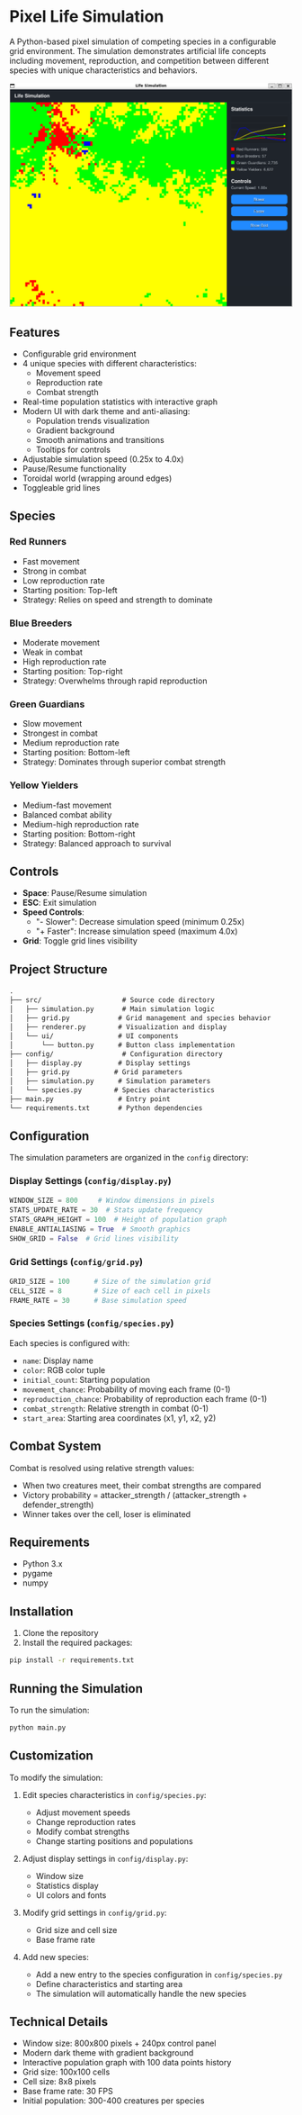 # Pixel Life Simulation

A Python-based pixel simulation of competing species in a configurable grid environment. The simulation demonstrates artificial life concepts including movement, reproduction, and competition between different species with unique characteristics and behaviors.

![Pixel Life Simulation](docs/images/image.png)

## Features

- Configurable grid environment
- 4 unique species with different characteristics:
  - Movement speed
  - Reproduction rate
  - Combat strength
- Real-time population statistics with interactive graph
- Modern UI with dark theme and anti-aliasing:
  - Population trends visualization
  - Gradient background
  - Smooth animations and transitions
  - Tooltips for controls
- Adjustable simulation speed (0.25x to 4.0x)
- Pause/Resume functionality
- Toroidal world (wrapping around edges)
- Toggleable grid lines

## Species

### Red Runners
- Fast movement
- Strong in combat
- Low reproduction rate
- Starting position: Top-left
- Strategy: Relies on speed and strength to dominate

### Blue Breeders
- Moderate movement
- Weak in combat
- High reproduction rate
- Starting position: Top-right
- Strategy: Overwhelms through rapid reproduction

### Green Guardians
- Slow movement
- Strongest in combat
- Medium reproduction rate
- Starting position: Bottom-left
- Strategy: Dominates through superior combat strength

### Yellow Yielders
- Medium-fast movement
- Balanced combat ability
- Medium-high reproduction rate
- Starting position: Bottom-right
- Strategy: Balanced approach to survival

## Controls

- **Space**: Pause/Resume simulation
- **ESC**: Exit simulation
- **Speed Controls**:
  - "- Slower": Decrease simulation speed (minimum 0.25x)
  - "+ Faster": Increase simulation speed (maximum 4.0x)
- **Grid**: Toggle grid lines visibility

## Project Structure

```
.
├── src/                    # Source code directory
│   ├── simulation.py       # Main simulation logic
│   ├── grid.py            # Grid management and species behavior
│   ├── renderer.py        # Visualization and display
│   └── ui/                # UI components
│       └── button.py      # Button class implementation
├── config/                 # Configuration directory
│   ├── display.py         # Display settings
│   ├── grid.py           # Grid parameters
│   ├── simulation.py      # Simulation parameters
│   └── species.py        # Species characteristics
├── main.py                # Entry point
└── requirements.txt       # Python dependencies
```

## Configuration

The simulation parameters are organized in the `config` directory:

### Display Settings (`config/display.py`)
```python
WINDOW_SIZE = 800     # Window dimensions in pixels
STATS_UPDATE_RATE = 30  # Stats update frequency
STATS_GRAPH_HEIGHT = 100  # Height of population graph
ENABLE_ANTIALIASING = True  # Smooth graphics
SHOW_GRID = False  # Grid lines visibility
```

### Grid Settings (`config/grid.py`)
```python
GRID_SIZE = 100      # Size of the simulation grid
CELL_SIZE = 8        # Size of each cell in pixels
FRAME_RATE = 30      # Base simulation speed
```

### Species Settings (`config/species.py`)
Each species is configured with:
- `name`: Display name
- `color`: RGB color tuple
- `initial_count`: Starting population
- `movement_chance`: Probability of moving each frame (0-1)
- `reproduction_chance`: Probability of reproduction each frame (0-1)
- `combat_strength`: Relative strength in combat (0-1)
- `start_area`: Starting area coordinates (x1, y1, x2, y2)

## Combat System

Combat is resolved using relative strength values:
- When two creatures meet, their combat strengths are compared
- Victory probability = attacker_strength / (attacker_strength + defender_strength)
- Winner takes over the cell, loser is eliminated

## Requirements

- Python 3.x
- pygame
- numpy

## Installation

1. Clone the repository
2. Install the required packages:
```bash
pip install -r requirements.txt
```

## Running the Simulation

To run the simulation:
```bash
python main.py
```

## Customization

To modify the simulation:

1. Edit species characteristics in `config/species.py`:
   - Adjust movement speeds
   - Change reproduction rates
   - Modify combat strengths
   - Change starting positions and populations

2. Adjust display settings in `config/display.py`:
   - Window size
   - Statistics display
   - UI colors and fonts

3. Modify grid settings in `config/grid.py`:
   - Grid size and cell size
   - Base frame rate

4. Add new species:
   - Add a new entry to the species configuration in `config/species.py`
   - Define characteristics and starting area
   - The simulation will automatically handle the new species

## Technical Details

- Window size: 800x800 pixels + 240px control panel
- Modern dark theme with gradient background
- Interactive population graph with 100 data points history
- Grid size: 100x100 cells
- Cell size: 8x8 pixels
- Base frame rate: 30 FPS
- Initial population: 300-400 creatures per species 